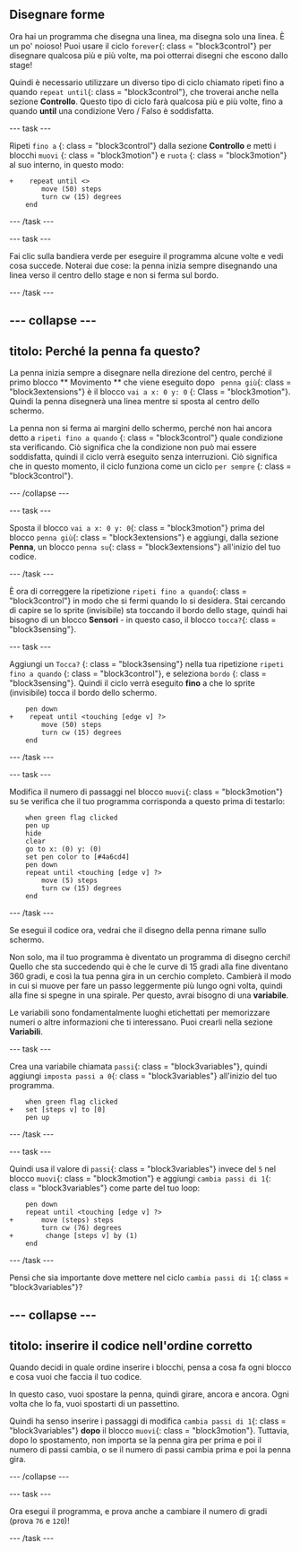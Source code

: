 ## Disegnare forme

Ora hai un programma che disegna una linea, ma disegna solo una linea. È un po' noioso! Puoi usare il ciclo `forever`{: class = "block3control"} per disegnare qualcosa più e più volte, ma poi otterrai disegni che escono dallo stage!

Quindi è necessario utilizzare un diverso tipo di ciclo chiamato ripeti fino a quando `repeat until`{: class = "block3control"}, che troverai anche nella sezione **Controllo**. Questo tipo di ciclo farà qualcosa più e più volte, fino a quando **until** una condizione Vero / Falso è soddisfatta.

\--- task \---

Ripeti ` fino a ` {: class = "block3control"} dalla sezione **Controllo** e metti i blocchi `muovi` {: class = "block3motion"} e ` ruota ` {: class = "block3motion"} al suo interno, in questo modo:

```blocks3
+    repeat until <> 
        move (50) steps
        turn cw (15) degrees
    end
```

\--- /task \---

\--- task \---

Fai clic sulla bandiera verde per eseguire il programma alcune volte e vedi cosa succede. Noterai due cose: la penna inizia sempre disegnando una linea verso il centro dello stage e non si ferma sul bordo.

\--- /task \---

## \--- collapse \---

## titolo: Perché la penna fa questo?

La penna inizia sempre a disegnare nella direzione del centro, perché il primo blocco ** Movimento ** che viene eseguito dopo ` penna giù`{: class = "block3extensions"} è il blocco ` vai a x: 0 y: 0 ` {: Class = "block3motion"}. Quindi la penna disegnerà una linea mentre si sposta al centro dello schermo.

La penna non si ferma ai margini dello schermo, perché non hai ancora detto a ` ripeti fino a quando ` {: class = "block3control"} quale condizione sta verificando. Ciò significa che la condizione non può mai essere soddisfatta, quindi il ciclo verrà eseguito senza interruzioni. Ciò significa che in questo momento, il ciclo funziona come un ciclo ` per sempre ` {: class = "block3control"}.

\--- /collapse \---

\--- task \---

Sposta il blocco `vai a x: 0 y: 0`{: class = "block3motion"} prima del blocco `penna giù`{: class = "block3extensions"} e aggiungi, dalla sezione **Penna**, un blocco `penna su`{: class = "block3extensions"} all'inizio del tuo codice.

\--- /task \---

È ora di correggere la ripetizione `ripeti fino a quando`{: class = "block3control"} in modo che si fermi quando lo si desidera. Stai cercando di capire se lo sprite (invisibile) sta toccando il bordo dello stage, quindi hai bisogno di un blocco **Sensori** - in questo caso, il blocco `tocca?`{: class = "block3sensing"}.

\--- task \---

Aggiungi un `Tocca?` {: class = "block3sensing"} nella tua ripetizione `ripeti fino a quando` {: class = "block3control"}, e seleziona `bordo` {: class = "block3sensing"}. Quindi il ciclo verrà eseguito **fino** a che lo sprite (invisibile) tocca il bordo dello schermo.

```blocks3
    pen down
+    repeat until <touching [edge v] ?> 
        move (50) steps
        turn cw (15) degrees
    end
```

\--- /task \---

\--- task \---

Modifica il numero di passaggi nel blocco `muovi`{: class = "block3motion"} su `5`e verifica che il tuo programma corrisponda a questo prima di testarlo:

```blocks3
    when green flag clicked
    pen up
    hide
    clear
    go to x: (0) y: (0)
    set pen color to [#4a6cd4]
    pen down
    repeat until <touching [edge v] ?> 
        move (5) steps
        turn cw (15) degrees
    end
```

\--- /task \---

Se esegui il codice ora, vedrai che il disegno della penna rimane sullo schermo.

Non solo, ma il tuo programma è diventato un programma di disegno cerchi! Quello che sta succedendo qui è che le curve di 15 gradi alla fine diventano 360 gradi, e così la tua penna gira in un cerchio completo. Cambierà il modo in cui si muove per fare un passo leggermente più lungo ogni volta, quindi alla fine si spegne in una spirale. Per questo, avrai bisogno di una **variabile**.

Le variabili sono fondamentalmente luoghi etichettati per memorizzare numeri o altre informazioni che ti interessano. Puoi crearli nella sezione **Variabili**.

\--- task \---

Crea una variabile chiamata `passi`{: class = "block3variables"}, quindi aggiungi `imposta passi a 0`{: class = "block3variables"} all'inizio del tuo programma.

```blocks3
    when green flag clicked
+   set [steps v] to [0]
    pen up
```

\--- /task \---

\--- task \---

Quindi usa il valore di `passi`{: class = "block3variables"} invece del `5` nel blocco `muovi`{: class = "block3motion"} e aggiungi `cambia passi di 1`{: class = "block3variables"} come parte del tuo loop:

```blocks3
    pen down
    repeat until <touching [edge v] ?> 
+       move (steps) steps
        turn cw (76) degrees
+        change [steps v] by (1)
    end
```

\--- /task \---

Pensi che sia importante dove mettere nel ciclo `cambia passi di 1`{: class = "block3variables"}?

## \--- collapse \---

## titolo: inserire il codice nell'ordine corretto

Quando decidi in quale ordine inserire i blocchi, pensa a cosa fa ogni blocco e cosa vuoi che faccia il tuo codice.

In questo caso, vuoi spostare la penna, quindi girare, ancora e ancora. Ogni volta che lo fa, vuoi spostarti di un passettino.

Quindi ha senso inserire i passaggi di modifica `cambia passi di 1`{: class = "block3variables"} **dopo** il blocco `muovi`{: class = "block3motion"}. Tuttavia, dopo lo spostamento, non importa se la penna gira per prima e poi il numero di passi cambia, o se il numero di passi cambia prima e poi la penna gira.

\--- /collapse \---

\--- task \---

Ora esegui il programma, e prova anche a cambiare il numero di gradi (prova `76` e `120`)!

\--- /task \---